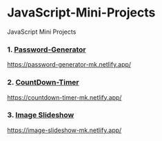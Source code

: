 # JavaScript-Mini-Projects
JavaScript Mini Projects

### 1. [Password-Generator](https://github.com/mohitkhedkar/JavaScript-Mini-Projects/tree/main/Password-Generator)
https://password-generator-mk.netlify.app/

### 2. [CountDown-Timer](https://github.com/mohitkhedkar/JavaScript-Mini-Projects/tree/main/CountDown%20Timer)
https://countdown-timer-mk.netlify.app/

### 3. [Image Slideshow](https://github.com/mohitkhedkar/JavaScript-Mini-Projects/tree/main/Image%20Slideshow)
https://image-slideshow-mk.netlify.app/

